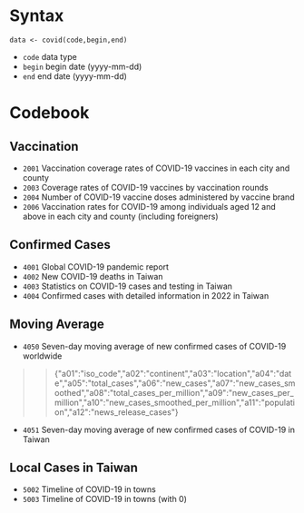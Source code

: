 # Syntax

`data <- covid(code,begin,end)`

* `code` data type 
* `begin` begin date (yyyy-mm-dd)
* `end` end date (yyyy-mm-dd)

# Codebook

## Vaccination

* `2001` Vaccination coverage rates of COVID-19 vaccines in each city and county
* `2003` Coverage rates of COVID-19 vaccines by vaccination rounds
* `2004` Number of COVID-19 vaccine doses administered by vaccine brand
* `2006` Vaccination rates for COVID-19 among individuals aged 12 and above in each city and county (including foreigners)

## Confirmed Cases

* `4001` Global COVID-19 pandemic report
* `4002` New COVID-19 deaths in Taiwan
* `4003` Statistics on COVID-19 cases and testing in Taiwan
* `4004` Confirmed cases with detailed information in 2022 in Taiwan

## Moving Average

* `4050` Seven-day moving average of new confirmed cases of COVID-19 worldwide

 >> {"a01":"iso_code","a02":"continent","a03":"location","a04":"date","a05":"total_cases","a06":"new_cases","a07":"new_cases_smoothed","a08":"total_cases_per_million","a09":"new_cases_per_million","a10":"new_cases_smoothed_per_million","a11":"population","a12":"news_release_cases"} 


* `4051` Seven-day moving average of new confirmed cases of COVID-19 in Taiwan

## Local Cases in Taiwan

* `5002` Timeline of COVID-19 in towns
* `5003` Timeline of COVID-19 in towns (with 0)
